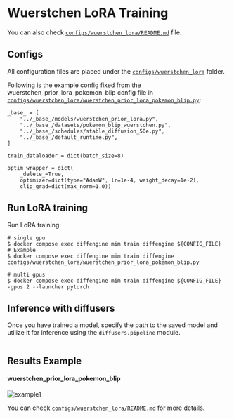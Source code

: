 # Wuerstchen LoRA Training

You can also check [`configs/wuerstchen_lora/README.md`](../../../configs/wuerstchen_lora/README.md) file.

## Configs

All configuration files are placed under the [`configs/wuerstchen_lora`](../../../configs/wuerstchen_lora/) folder.

Following is the example config fixed from the wuerstchen_prior_lora_pokemon_blip config file in [`configs/wuerstchen_lora/wuerstchen_prior_lora_pokemon_blip.py`](../../../configs/wuerstchen_lora/wuerstchen_prior_lora_pokemon_blip.py):

```
_base_ = [
    "../_base_/models/wuerstchen_prior_lora.py",
    "../_base_/datasets/pokemon_blip_wuerstchen.py",
    "../_base_/schedules/stable_diffusion_50e.py",
    "../_base_/default_runtime.py",
]

train_dataloader = dict(batch_size=8)

optim_wrapper = dict(
    _delete_=True,
    optimizer=dict(type="AdamW", lr=1e-4, weight_decay=1e-2),
    clip_grad=dict(max_norm=1.0))
```

## Run LoRA training

Run LoRA training:

```
# single gpu
$ docker compose exec diffengine mim train diffengine ${CONFIG_FILE}
# Example
$ docker compose exec diffengine mim train diffengine configs/wuerstchen_lora/wuerstchen_prior_lora_pokemon_blip.py

# multi gpus
$ docker compose exec diffengine mim train diffengine ${CONFIG_FILE} --gpus 2 --launcher pytorch
```

## Inference with diffusers

Once you have trained a model, specify the path to the saved model and utilize it for inference using the `diffusers.pipeline` module.

```py
```

## Results Example

#### wuerstchen_prior_lora_pokemon_blip

![example1]()

You can check [`configs/wuerstchen_lora/README.md`](../../../configs/wuerstchen_lora/README.md#results-example) for more details.
